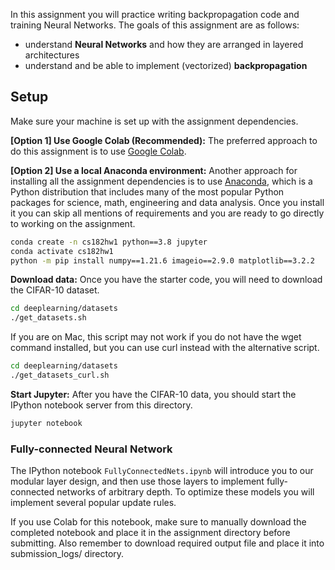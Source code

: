 In this assignment you will practice writing backpropagation code and training
Neural Networks. The goals of this assignment
are as follows:

- understand **Neural Networks** and how they are arranged in layered
  architectures
- understand and be able to implement (vectorized) **backpropagation**

## Setup
Make sure your machine is set up with the assignment dependencies.

**[Option 1] Use Google Colab (Recommended):**
The preferred approach to do this assignment is to use [Google Colab](https://colab.research.google.com/).


**[Option 2] Use a local Anaconda environment:**
Another approach for installing all the assignment dependencies is to use
[Anaconda](https://www.continuum.io/downloads), which is a Python distribution
that includes many of the most popular Python packages for science, math,
engineering and data analysis. Once you install it you can skip all mentions of
requirements and you are ready to go directly to working on the assignment.

```bash
conda create -n cs182hw1 python==3.8 jupyter
conda activate cs182hw1
python -m pip install numpy==1.21.6 imageio==2.9.0 matplotlib==3.2.2
```

**Download data:**
Once you have the starter code, you will need to download the CIFAR-10 dataset.

```bash
cd deeplearning/datasets
./get_datasets.sh
```

If you are on Mac, this script may not work if you do not have the wget command
installed, but you can use curl instead with the alternative script.
```bash
cd deeplearning/datasets
./get_datasets_curl.sh
```

**Start Jupyter:**
After you have the CIFAR-10 data, you should start the IPython notebook server
from this directory.
```bash
jupyter notebook
```

### Fully-connected Neural Network
The IPython notebook `FullyConnectedNets.ipynb` will introduce you to our
modular layer design, and then use those layers to implement fully-connected
networks of arbitrary depth. To optimize these models you will implement several
popular update rules.

If you use Colab for this notebook, make sure to manually download the completed
notebook and place it in the assignment directory before submitting. Also remember
to download required output file and place it into submission_logs/ directory.
